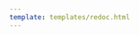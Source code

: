 ```yaml
---
template: templates/redoc.html
---
```


<redoc spec-url="../../apis/restapis/api-resources.yaml" theme='{{redoc_theme}}'></redoc>

